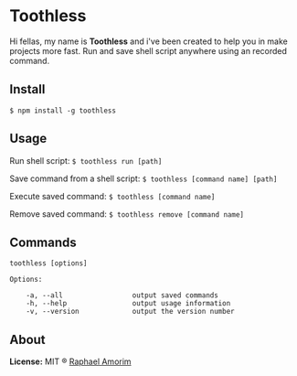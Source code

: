 # Toothless

Hi fellas, my name is **Toothless** and i've been created to help you in make projects more fast. Run and save shell script anywhere using an recorded command.

## Install

    $ npm install -g toothless

## Usage

Run shell script: `$ toothless run [path]`

Save command from a shell script: `$ toothless [command name] [path]`

Execute saved command: `$ toothless [command name]`

Remove saved command: `$ toothless remove [command name]`


## Commands

    toothless [options]

    Options:

        -a, --all                 output saved commands
        -h, --help                output usage information
        -v, --version             output the version number


## About

**License:** MIT ® [Raphael Amorim](https://github.com/raphamorim)
